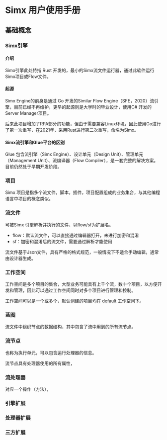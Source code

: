 # Simx 用户使用手册

## 基础概念

### Simx引擎

#### 介绍

Simx引擎此处特指 Rust 开发的，最小的Simx流文件运行器，通过此软件运行Simx项目或Flow文件。

#### 起源

Simx Engine的前身是通过 Go 开发的Similar Flow Engine（SFE，2020）流引擎，目前已经不再维护，更早的起源则是大学时的毕业设计，使用C#
开发的Server Manager项目。

后来此项目增加了RPA部分的功能，但由于需要兼容Linux环境，因此使用Go进行了第一次重写，在2021年，采用Rust进行第二次重写，命名为Simx。

#### Simx流引擎和Glue平台的区别

Glue 包含流引擎（Simx Engine）、设计单元（Design Unit）、管理单元（Management Unit）、流编译器（Flow
Compiler），是一套完整的解决方案。目前仍然处于早期开发阶段。

### 项目

Simx 项目是指多个流文件，脚本，插件，项目配置组成的业务集合，与其他编程语言中项目的概念类似。

### 流文件

可被Simx 引擎解析并执行的文件，以flow/sf为扩展名。

- flow：默认流文件，可以直接通过编辑器打开，未进行加密和混淆
- sf：加密和混淆后的流文件，需要通过解析才能使用

流文件基于Json文件，具有严格的格式规范，一般情况下不适合手动编辑，通常由设计器生成。

### 工作空间

工作空间是多个项目的集合，大型业务可能具有上千个流，数十个项目，以方便开发和管理，因此可以通过工作空间同时对多个项目进行管理和控制。

工作空间可以是一个或多个，默认创建的项目均在 default 工作空间下。

### 蓝图

流文件中组织节点的数据结构，其中包含了流中用到的所有流节点。

### 流节点

也称为执行单元，可以包含运行处理器的信息。

流节点具有处理器使用的所有属性，

### 流处理器

对应一个操作（方法），

### 引擎扩展

### 处理器扩展

### 三方扩展
